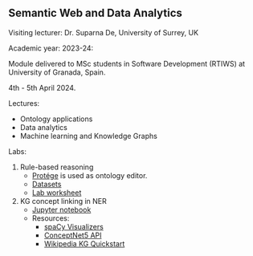 ## Semantic Web and Data Analytics


Visiting lecturer: Dr. Suparna De, University of Surrey, UK

Academic year: 2023-24:

Module delivered to MSc students in Software Development (RTIWS) at University of Granada, Spain.

4th - 5th April 2024.

Lectures:
- Ontology applications
- Data analytics
- Machine learning and Knowledge Graphs

Labs:
1. Rule-based reasoning
   - [Protége](https://protege.stanford.edu) is used as ontology editor.
   - [Datasets](ontologies)
   - [Lab worksheet](SWRL_Practical_Exercise.pdf)
2. KG concept linking in NER
   * [Jupyter notebook](https://colab.research.google.com/drive/1vc1kMDEywvecgnATTCUS-gpiernQTzoM?usp=share_link)
   * Resources:
       * [spaCy Visualizers](https://spacy.io/usage/visualizers#dep)
       * [ConceptNet5 API](https://github.com/commonsense/conceptnet5/wiki/API)
       * [Wikipedia KG Quickstart](https://wikipedia.readthedocs.io/en/latest/quickstart.html)
